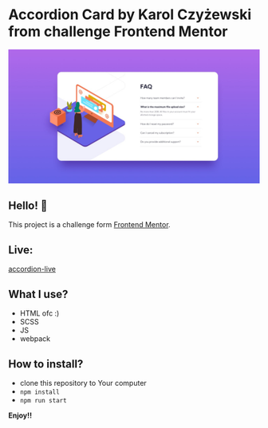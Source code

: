 # Accordion Card by Karol Czyżewski from challenge Frontend Mentor

![Design preview for the FAQ Accordion Card coding challenge](./design/desktop-design.jpg)

## Hello! 👋

This project is a challenge form [Frontend Mentor](https://www.frontendmentor.io).

## Live:

[accordion-live](https://karol-czyzewski.github.io/accordion-card/)

## What I use?

- HTML ofc :)
- SCSS
- JS
- webpack

## How to install?

- clone this repository to Your computer
- `npm install`
- `npm run start`

**Enjoy!!**
